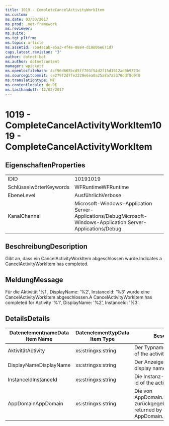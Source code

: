 ```yaml
---
title: 1019 - CompleteCancelActivityWorkItem
ms.custom: 
ms.date: 03/30/2017
ms.prod: .net-framework
ms.reviewer: 
ms.suite: 
ms.tgt_pltfrm: 
ms.topic: article
ms.assetid: 75a4a1ab-e5a3-4f4e-88e4-d19806e671d7
caps.latest.revision: "3"
author: dotnet-bot
ms.author: dotnetcontent
manager: wpickett
ms.openlocfilehash: 4cf96d665bcd5ff703f54d2f15d1912ad0b9573c
ms.sourcegitcommit: ce279f2d7fe2220e6ea0a25a8a7a5370ddf8d9f0
ms.translationtype: MT
ms.contentlocale: de-DE
ms.lasthandoff: 12/02/2017
---
```

# <a name="1019---completecancelactivityworkitem"></a><span data-ttu-id="48548-102">1019 - CompleteCancelActivityWorkItem</span><span class="sxs-lookup"><span data-stu-id="48548-102">1019 - CompleteCancelActivityWorkItem</span></span>
## <a name="properties"></a><span data-ttu-id="48548-103">Eigenschaften</span><span class="sxs-lookup"><span data-stu-id="48548-103">Properties</span></span>  
  
|||  
|-|-|  
|<span data-ttu-id="48548-104">ID</span><span class="sxs-lookup"><span data-stu-id="48548-104">ID</span></span>|<span data-ttu-id="48548-105">1019</span><span class="sxs-lookup"><span data-stu-id="48548-105">1019</span></span>|  
|<span data-ttu-id="48548-106">Schlüsselwörter</span><span class="sxs-lookup"><span data-stu-id="48548-106">Keywords</span></span>|<span data-ttu-id="48548-107">WFRuntime</span><span class="sxs-lookup"><span data-stu-id="48548-107">WFRuntime</span></span>|  
|<span data-ttu-id="48548-108">Ebene</span><span class="sxs-lookup"><span data-stu-id="48548-108">Level</span></span>|<span data-ttu-id="48548-109">Ausführlich</span><span class="sxs-lookup"><span data-stu-id="48548-109">Verbose</span></span>|  
|<span data-ttu-id="48548-110">Kanal</span><span class="sxs-lookup"><span data-stu-id="48548-110">Channel</span></span>|<span data-ttu-id="48548-111">Microsoft-Windows-Application Server-Applications/Debug</span><span class="sxs-lookup"><span data-stu-id="48548-111">Microsoft-Windows-Application Server-Applications/Debug</span></span>|  
  
## <a name="description"></a><span data-ttu-id="48548-112">Beschreibung</span><span class="sxs-lookup"><span data-stu-id="48548-112">Description</span></span>  
 <span data-ttu-id="48548-113">Gibt an, dass ein CancelActivityWorkItem abgeschlossen wurde.</span><span class="sxs-lookup"><span data-stu-id="48548-113">Indicates a CancelActivityWorkItem has completed.</span></span>  
  
## <a name="message"></a><span data-ttu-id="48548-114">Meldung</span><span class="sxs-lookup"><span data-stu-id="48548-114">Message</span></span>  
 <span data-ttu-id="48548-115">Für die Aktivität '%1', DisplayName: '%2', InstanceId: '%3' wurde eine CancelActivityWorkItem abgeschlossen.</span><span class="sxs-lookup"><span data-stu-id="48548-115">A CancelActivityWorkItem has completed for Activity '%1', DisplayName: '%2', InstanceId: '%3'.</span></span>  
  
## <a name="details"></a><span data-ttu-id="48548-116">Details</span><span class="sxs-lookup"><span data-stu-id="48548-116">Details</span></span>  
  
|<span data-ttu-id="48548-117">Datenelementname</span><span class="sxs-lookup"><span data-stu-id="48548-117">Data Item Name</span></span>|<span data-ttu-id="48548-118">Datenelementtyp</span><span class="sxs-lookup"><span data-stu-id="48548-118">Data Item Type</span></span>|<span data-ttu-id="48548-119">Beschreibung</span><span class="sxs-lookup"><span data-stu-id="48548-119">Description</span></span>|  
|--------------------|--------------------|-----------------|  
|<span data-ttu-id="48548-120">Aktivität</span><span class="sxs-lookup"><span data-stu-id="48548-120">Activity</span></span>|<span data-ttu-id="48548-121">xs:string</span><span class="sxs-lookup"><span data-stu-id="48548-121">xs:string</span></span>|<span data-ttu-id="48548-122">Der Typname der Aktivität.</span><span class="sxs-lookup"><span data-stu-id="48548-122">The type name of the activity.</span></span>|  
|<span data-ttu-id="48548-123">DisplayName</span><span class="sxs-lookup"><span data-stu-id="48548-123">DisplayName</span></span>|<span data-ttu-id="48548-124">xs:string</span><span class="sxs-lookup"><span data-stu-id="48548-124">xs:string</span></span>|<span data-ttu-id="48548-125">Der Anzeigename der Aktivität.</span><span class="sxs-lookup"><span data-stu-id="48548-125">The display name of the activity.</span></span>|  
|<span data-ttu-id="48548-126">InstanceId</span><span class="sxs-lookup"><span data-stu-id="48548-126">InstanceId</span></span>|<span data-ttu-id="48548-127">xs:string</span><span class="sxs-lookup"><span data-stu-id="48548-127">xs:string</span></span>|<span data-ttu-id="48548-128">Die Instanz-ID der Aktivität.</span><span class="sxs-lookup"><span data-stu-id="48548-128">The instance id of the activity.</span></span>|  
|<span data-ttu-id="48548-129">AppDomain</span><span class="sxs-lookup"><span data-stu-id="48548-129">AppDomain</span></span>|<span data-ttu-id="48548-130">xs:string</span><span class="sxs-lookup"><span data-stu-id="48548-130">xs:string</span></span>|<span data-ttu-id="48548-131">Die von AppDomain.CurrentDomain.FriendlyName zurückgegebene Zeichenfolge.</span><span class="sxs-lookup"><span data-stu-id="48548-131">The string returned by AppDomain.CurrentDomain.FriendlyName.</span></span>|
